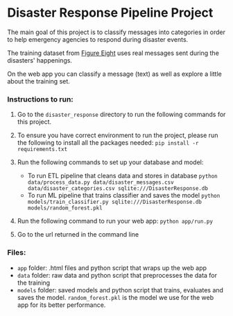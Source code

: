 # Disaster Response Pipeline Project

The main goal of this project is to classify messages into categories in order to help emergency agencies to respond during disaster events. 

The training dataset from [Figure Eight](https://appen.com/) uses real messages sent during the disasters' happenings. 

On the web app you can classify a message (text) as well as explore a little about the training set.

### Instructions to run:
1. Go to the `disaster_response` directory to run the following commands for this project.

2. To ensure you have correct environment to run the project, please run the following to install all the packages needed: 
    `pip install -r requirements.txt`

2. Run the following commands to set up your database and model:

    - To run ETL pipeline that cleans data and stores in database
        `python data/process_data.py data/disaster_messages.csv data/disaster_categories.csv sqlite:///DisasterResponse.db`
    - To run ML pipeline that trains classifier and saves the model
        `python models/train_classifier.py sqlite:///DisasterResponse.db models/random_forest.pkl`

3. Run the following command to run your web app:
    `python app/run.py`

4. Go to the url returned in the command line

### Files:

- `app` folder: .html files and python script that wraps up the web app
- `data` folder: raw data and python script that preprocesses the data for the training
- `models` folder: saved models and python script that trains, evaluates and saves the model. `random_forest.pkl` is the model we use for the web app for its better performance. 

